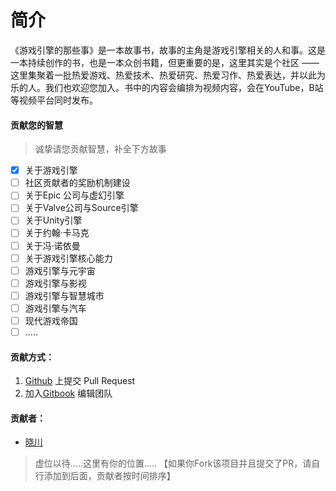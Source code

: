 # 简介

《游戏引擎的那些事》是一本故事书，故事的主角是游戏引擎相关的人和事。这是一本持续创作的书，也是一本众创书籍，但更重要的是，这里其实是个社区 —— 这里集聚着一批热爱游戏、热爱技术、热爱研究、热爱习作、热爱表达，并以此为乐的人。我们也欢迎您加入。书中的内容会编排为视频内容，会在YouTube，B站等视频平台同时发布。

#### 贡献您的智慧

> 诚挚请您贡献智慧，补全下方故事

* [X] 关于游戏引擎
* [ ] 社区贡献者的奖励机制建设
* [ ] 关于Epic 公司与虚幻引擎
* [ ] 关于Valve公司与Source引擎
* [ ] 关于Unity引擎
* [ ] 关于约翰·卡马克
* [ ] 关于冯·诺依曼
* [ ] 关于游戏引擎核心能力
* [ ] 游戏引擎与元宇宙
* [ ] 游戏引擎与影视
* [ ] 游戏引擎与智慧城市
* [ ] 游戏引擎与汽车
* [ ] 现代游戏帝国
* [ ] .....

#### 贡献方式：

1. [Github](https://github.com/SaudM/Game-engine-things) 上提交 Pull Request
2. 加入[Gitbook](https://app.gitbook.com/invite/6QpWF9RhvaYyobfH56gh/gdjTnKxabuiRxqq3j8IK) 编辑团队

#### 贡献者：

- [晓川](https://github.com/SaudM)

> 虚位以待.....这里有你的位置.....
> 【如果你Fork该项目并且提交了PR，请自行添加到后面，贡献者按时间排序】
